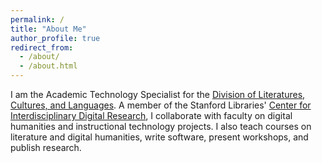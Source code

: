 ```yaml
---
permalink: /
title: "About Me"
author_profile: true
redirect_from: 
  - /about/
  - /about.html
---
```


I am the Academic Technology Specialist for the [Division of Literatures, Cultures, and Languages](https://dlcl.stanford.edu). A member of the Stanford Libraries' [Center for Interdisciplinary Digital Research](http://library.stanford.edu/department/cidr), I collaborate with faculty on digital humanities and instructional technology projects. I also teach courses on literature and digital humanities, write software, present workshops, and publish research.
